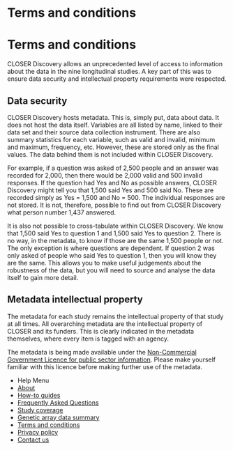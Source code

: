 <div class="row page-title">
  <div class="meta pull-left">
    <h1>Terms and conditions</h1>
  </div>
</div>

<div class="row">
  <div class="col-sm-8">

<h1>Terms and conditions</h1>

<p>CLOSER Discovery allows an unprecedented level of access to information about the data in the nine longitudinal studies. A key part of this was to ensure data security and intellectual property requirements were respected.</p>

<h2>Data security</h2>
<p>CLOSER Discovery hosts metadata. This is, simply put, data about data. It does not host the data itself. Variables are all listed by name, linked to their data set and their source data collection instrument. There are also summary statistics for each variable, such as valid and invalid, minimum and maximum, frequency, etc. However, these are stored only as the final values. The data behind them is not included within CLOSER Discovery.</p>

<p>For example, if a question was asked of 2,500 people and an answer was recorded for 2,000, then there would be 2,000 valid and 500 invalid responses. If the question had Yes and No as possible answers, CLOSER Discovery might tell you that 1,500 said Yes and 500 said No. These are recorded simply as Yes = 1,500 and No = 500. The individual responses are not stored. It is not, therefore, possible to find out from CLOSER Discovery what person number 1,437 answered.</p>

<p>It is also not possible to cross-tabulate within CLOSER Discovery. We know that 1,500 said Yes to question 1 and 1,500 said Yes to question 2. There is no way, in the metadata, to know if those are the same 1,500 people or not. The only exception is where questions are dependent. If question 2 was only asked of people who said Yes to question 1, then you will know they are the same. This allows you to make useful judgements about the robustness of the data, but you will need to source and analyse the data itself to gain more detail.</p>

<h2>Metadata intellectual property</h2>
<p>The metadata for each study remains the intellectual property of that study at all times. All overarching metadata are the intellectual property of CLOSER and its funders. This is clearly indicated in the metadata themselves, where every item is tagged with an agency.</p>

<p>The metadata is being made available under the <a href="https://www.nationalarchives.gov.uk/doc/non-commercial-government-licence" target="_blank" rel="noopener noreferrer">Non-Commercial Government Licence for public sector information</a>. Please make yourself familiar with this licence before making further use of the metadata.</p>

</div>
  <div class="nav nav-pills nav-stacked col-sm-offset-1 col-sm-3">
    <ul class="help-pages-menu">
    <li class="nav-title">Help Menu</li>
    <li><a href="/page/about/1">About</a></li>
    <li><a href="/page/how-to-guides/6">How-to guides</a></li>
    <li><a href="/page/faqs/4">Frequently Asked Questions</a></li>
    <li><a href="/page/content/2">Study coverage</a></li>
    <li><a href="/page/genetics/5">Genetic array data summary</a></li>
    <li class="active"> <a href="/page/terms/3">Terms and conditions</a></li><a href="/page/terms/3">
    </a><li><a href="/page/terms/3"></a><a href="/page/privacy-policy/7">Privacy policy</a></li>
    <li><a href="https://www.closer.ac.uk/contact/">Contact us</a></li>
  </ul>
</div>
</div>


